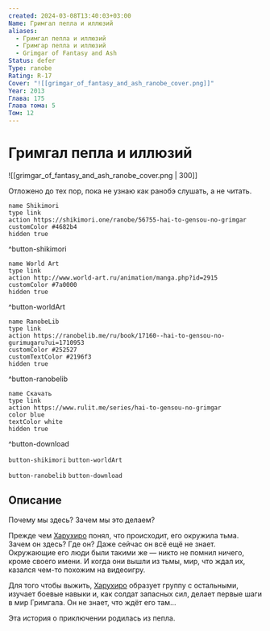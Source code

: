 ```yaml
---
created: 2024-03-08T13:40:03+03:00
Name: Гримгал пепла и иллюзий
aliases:
  - Гримгал пепла и иллюзий
  - Гримгар пепла и иллюзий
  - Grimgar of Fantasy and Ash
Status: defer
Type: ranobe
Rating: R-17
Cover: "![[grimgar_of_fantasy_and_ash_ranobe_cover.png]]"
Year: 2013
Глава: 175
Глава тома: 5
Том: 12
---
```


# Гримгал пепла и иллюзий

![[grimgar_of_fantasy_and_ash_ranobe_cover.png | 300]]

Отложено до тех пор, пока не узнаю как ранобэ слушать, а не читать.

```button
name Shikimori
type link
action https://shikimori.one/ranobe/56755-hai-to-gensou-no-grimgar
customColor #4682b4
hidden true
```
^button-shikimori

```button
name World Art
type link
action http://www.world-art.ru/animation/manga.php?id=2915
customColor #7a0000
hidden true
```
^button-worldArt

```button
name RanobeLib
type link
action https://ranobelib.me/ru/book/17160--hai-to-gensou-no-gurimugaru?ui=1710953
customColor #252527
customTextColor #2196f3
hidden true
```
^button-ranobelib

```button
name Скачать
type link
action https://www.rulit.me/series/hai-to-gensou-no-grimgar
color blue
textColor white
hidden true
```
^button-download

`button-shikimori` `button-worldArt`

`button-ranobelib` `button-download`

## Описание

Почему мы здесь? Зачем мы это делаем?
  
Прежде чем [Харухиро](https://shikimori.one/characters/115779-haruhiro) понял, что происходит, его окружила тьма. Зачем он здесь? Где он? Даже сейчас он всё ещё не знает. Окружающие его люди были такими же — никто не помнил ничего, кроме своего имени. И когда они вышли из тьмы, мир, что ждал их, казался чем-то похожим на видеоигру.
  
Для того чтобы выжить, [Харухиро](https://shikimori.one/characters/115779-haruhiro) образует группу с остальными, изучает боевые навыки и, как солдат запасных сил, делает первые шаги в мир Гримгала. Он не знает, что ждёт его там...
  
Эта история о приключении родилась из пепла.
